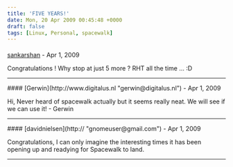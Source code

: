 ```yaml
---
title: 'FIVE YEARS!'
date: Mon, 20 Apr 2009 00:45:48 +0000
draft: false
tags: [Linux, Personal, spacewalk]
---
```



#### 
[sankarshan](http://sankarshan.net "sankarshan@randomink.org") - <time datetime="2009-04-20 00:32:36">Apr 1, 2009</time>

Congratulations ! Why stop at just 5 more ? RHT all the time ... :D
<hr />
#### 
[Gerwin](http://www.digitalus.nl "gerwin@digitalus.nl") - <time datetime="2009-04-20 04:16:45">Apr 1, 2009</time>

Hi, Never heard of spacewalk actually but it seems really neat. We will see if we can use it! - Gerwin
<hr />
#### 
[davidnielsen](http:// "gnomeuser@gmail.com") - <time datetime="2009-04-20 14:53:25">Apr 1, 2009</time>

Congratulations, I can only imagine the interesting times it has been opening up and readying for Spacewalk to land.
<hr />
